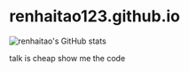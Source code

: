 # renhaitao123.github.io
![renhaitao's GitHub stats](https://github-readme-stats.vercel.app/api?username=renhaitao123&show_icons=true&theme=tokyonight)


talk is cheap  show me the code 
